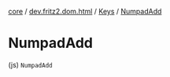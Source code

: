 [core](../../index.md) / [dev.fritz2.dom.html](../index.md) / [Keys](index.md) / [NumpadAdd](./-numpad-add.md)

# NumpadAdd

(js) `NumpadAdd`